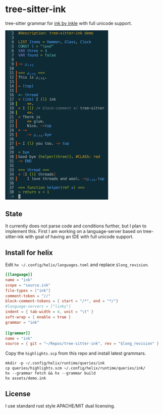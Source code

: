 # tree-sitter-ink

tree-sitter grammar for [ink by inkle](https://github.com/inkle/ink) with full
unicode support.

<img src="assets/demo.png" alt="Ink Demo" width="326">

## State

It currently does not parse code and conditions further, but I plan to implement
this. First I am working on a language-server based on tree-sitter-ink with goal of
having an IDE with full unicode support.

## Install for helix

Edit `hx ~/.config/helix/languages.toml` and replace `$long_revision`.

```toml
[[language]]
name = "ink"
scope = "source.ink"
file-types = ["ink"]
comment-token = "//"
block-comment-tokens = { start = "/*", end = "*/"}
#language-servers = ["linky"]
indent = { tab-width = 4, unit = "\t" }
soft-wrap = { enable = true }
grammar = "ink"

[[grammar]]
name = "ink"
source = { git = "~/Repos/tree-sitter-ink", rev = "$long_revision" }
```

Copy the `highlights.scp` from this repo and install latest grammars.

```shell
mkdir -p ~/.config/helix/runtime/queries/ink
cp queries/highlights.scm ~/.config/helix/runtime/queries/ink/
hx --grammar fetch && hx --grammar build
hx assets/demo.ink
```

## License

I use standard rust style APACHE/MIT dual licensing.
